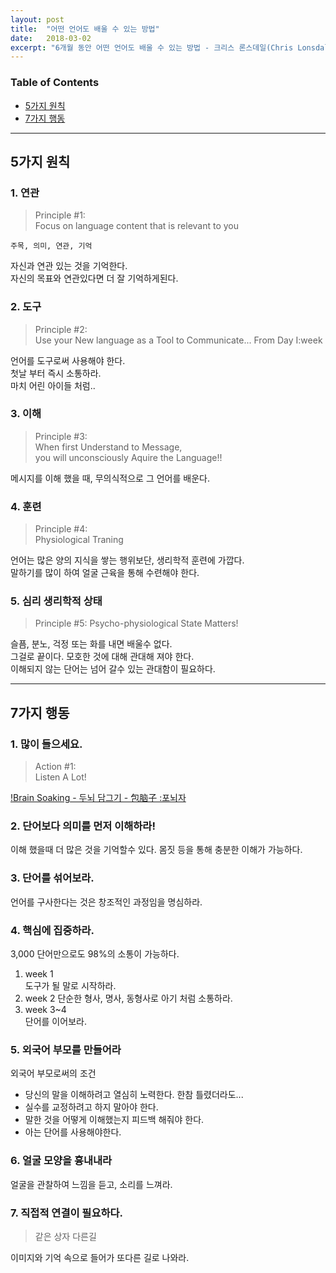 ```yaml
---
layout: post
title:  "어떤 언어도 배울 수 있는 방법"
date:   2018-03-02
excerpt: "6개월 동안 어떤 언어도 배울 수 있는 방법 - 크리스 론스데일(Chris Lonsdale)"
---
```


### Table of Contents
- [5가지 원칙](#5가지-원칙)
- [7가지 행동](#7가지-행동)  

***

## 5가지 원칙

### 1. 연관
> Principle #1:  
> Focus on language content that is relevant to you

`주목, 의미, 연관, 기억`  
 
자신과 연관 있는 것을 기억한다.   
자신의 목표와 연관있다면 더 잘 기억하게된다.

### 2. 도구
> Principle #2:  
> Use your New language as a Tool to Communicate... From Day I:week

언어를 도구로써 사용해야 한다.  
첫날 부터 즉시 소통하라.  
마치 어린 아이들 처럼..

### 3. 이해
> Principle #3:  
> When first Understand to Message,   
> you will unconsciously Aquire the Language!!  

메시지를 이해 했을 때, 무의식적으로 그 언어를 배운다.

### 4. 훈련
> Principle #4:  
> Physiological Traning

언어는 많은 양의 지식을 쌓는 행위보단, 생리학적 훈련에 가깝다.  
말하기를 많이 하여 얼굴 근육을 통해 수련해야 한다.

### 5. 심리 생리학적 상태
> Principle #5:
> Psycho-physiological State Matters!

슬픔, 분노, 걱정 또는 화를 내면 배울수 없다.  
그걸로 끝이다.
모호한 것에 대해 관대해 져야 한다.  
이해되지 않는 단어는 넘어 갈수 있는 관대함이 필요하다.  

****

## 7가지 행동

### 1. 많이 들으세요.
> Action #1:  
> Listen A Lot!  

[!Brain Soaking - 두뇌 담그기 - 包脑子 :포뇌자]()

### 2. 단어보다 의미를 먼저 이해하라!
이해 했을때 더 많은 것을 기억할수 있다. 
몸짓 등을 통해 충분한 이해가 가능하다. 

### 3. 단어를 섞어보라.
언어를 구사한다는 것은 창조적인 과정임을 명심하라.

### 4. 핵심에 집중하라.
3,000 단어만으로도 98%의 소통이 가능하다. 

1. week 1  
  도구가 될 말로 시작하라. 
2. week 2 
  단순한 형사, 명사, 동형사로 아기 처럼  소통하라.
3. week 3~4  
  단어를 이어보라.

### 5. 외국어 부모를 만들어라
외국어 부모로써의 조건
- 당신의 말을 이해하려고 열심히 노력한다. 한참 틀렸더라도...
- 실수를 교정하려고 하지 말아야 한다.
- 말한 것을 어떻게 이해했는지 피드백 해줘야 한다.
- 아는 단어를 사용해야한다.

### 6. 얼굴 모양을 흉내내라
얼굴을 관찰하여 느낌을 듣고, 소리를 느껴라.

### 7. 직접적 연결이 필요하다.
> 같은 상자 다른길  

이미지와 기억 속으로 들어가 또다른 길로 나와라.
